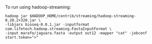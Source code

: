 To run using hadoop-streaming:

    hadoop jar $HADOOP_HOME/contrib/streaming/hadoop-streaming-0.20.2+320.jar \
    -libjars bioseq-0.0.1.jar -inputformat com.lifetech.hadoop.streaming.FastaInputFormat \
    -input marafo/jaguara.fasta -output out12 -mapper "cat" -jobconf start.token=">"
